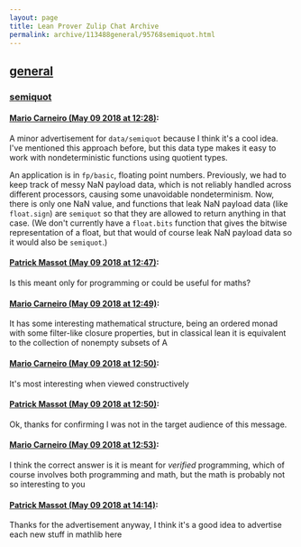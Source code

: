 ```yaml
---
layout: page
title: Lean Prover Zulip Chat Archive 
permalink: archive/113488general/95768semiquot.html
---
```


## [general](index.html)
### [semiquot](95768semiquot.html)

#### [Mario Carneiro (May 09 2018 at 12:28)](https://leanprover.zulipchat.com/#narrow/stream/113488-general/topic/semiquot/near/126308546):
A minor advertisement for `data/semiquot` because I think it's a cool idea. I've mentioned this approach before, but this data type makes it easy to work with nondeterministic functions using quotient types.

An application is in `fp/basic`, floating point numbers. Previously, we had to keep track of messy NaN payload data, which is not reliably handled across different processors, causing some unavoidable nondeterminism. Now, there is only one NaN value, and functions that leak NaN payload data (like `float.sign`) are `semiquot` so that they are allowed to return anything in that case. (We don't currently have a `float.bits` function that gives the bitwise representation of a float, but that would of course leak NaN payload data so it would also be `semiquot`.)

#### [Patrick Massot (May 09 2018 at 12:47)](https://leanprover.zulipchat.com/#narrow/stream/113488-general/topic/semiquot/near/126309020):
Is this meant only for programming or could be useful for maths?

#### [Mario Carneiro (May 09 2018 at 12:49)](https://leanprover.zulipchat.com/#narrow/stream/113488-general/topic/semiquot/near/126309082):
It has some interesting mathematical structure, being an ordered monad with some filter-like closure properties, but in classical lean it is equivalent to the collection of nonempty subsets of A

#### [Mario Carneiro (May 09 2018 at 12:50)](https://leanprover.zulipchat.com/#narrow/stream/113488-general/topic/semiquot/near/126309145):
It's most interesting when viewed constructively

#### [Patrick Massot (May 09 2018 at 12:50)](https://leanprover.zulipchat.com/#narrow/stream/113488-general/topic/semiquot/near/126309153):
Ok, thanks for confirming I was not in the target audience of this message.

#### [Mario Carneiro (May 09 2018 at 12:53)](https://leanprover.zulipchat.com/#narrow/stream/113488-general/topic/semiquot/near/126309234):
I think the correct answer is it is meant for *verified* programming, which of course involves both programming and math, but the math is probably not so interesting to you

#### [Patrick Massot (May 09 2018 at 14:14)](https://leanprover.zulipchat.com/#narrow/stream/113488-general/topic/semiquot/near/126311762):
Thanks for the advertisement anyway, I think it's a good idea to advertise each new stuff in mathlib here

